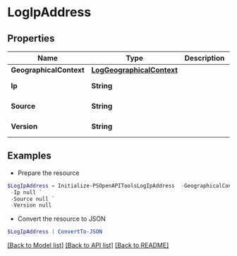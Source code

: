 # LogIpAddress
## Properties

Name | Type | Description | Notes
------------ | ------------- | ------------- | -------------
**GeographicalContext** | [**LogGeographicalContext**](LogGeographicalContext.md) |  | [optional] 
**Ip** | **String** |  | [optional] [readonly] 
**Source** | **String** |  | [optional] [readonly] 
**Version** | **String** |  | [optional] [readonly] 

## Examples

- Prepare the resource
```powershell
$LogIpAddress = Initialize-PSOpenAPIToolsLogIpAddress  -GeographicalContext null `
 -Ip null `
 -Source null `
 -Version null
```

- Convert the resource to JSON
```powershell
$LogIpAddress | ConvertTo-JSON
```

[[Back to Model list]](../README.md#documentation-for-models) [[Back to API list]](../README.md#documentation-for-api-endpoints) [[Back to README]](../README.md)


